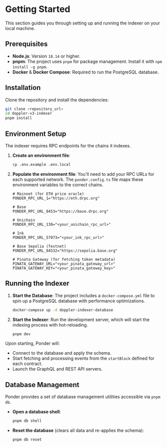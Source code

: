 # Getting Started

This section guides you through setting up and running the indexer on your local machine.

## Prerequisites

-   **Node.js**: Version `18.14` or higher.
-   **pnpm**: The project uses `pnpm` for package management. Install it with `npm install -g pnpm`.
-   **Docker** & **Docker Compose**: Required to run the PostgreSQL database.

## Installation

Clone the repository and install the dependencies:

```bash
git clone <repository_url>
cd doppler-v3-indexer
pnpm install
```

## Environment Setup

The indexer requires RPC endpoints for the chains it indexes.

1.  **Create an environment file**:
    ```bash
    cp .env.example .env.local
    ```

2.  **Populate the environment file**:
    You'll need to add your RPC URLs for each supported network. The `ponder.config.ts` file maps these environment variables to the correct chains.

    ```.env.local
    # Mainnet (for ETH price oracle)
    PONDER_RPC_URL_1="https://eth.drpc.org"

    # Base
    PONDER_RPC_URL_8453="https://base.drpc.org"

    # Unichain
    PONDER_RPC_URL_130="<your_unichain_rpc_url>"

    # Ink
    PONDER_RPC_URL_57073="<your_ink_rpc_url>"

    # Base Sepolia (Testnet)
    PONDER_RPC_URL_84532="https://sepolia.base.org"

    # Pinata Gateway (for fetching token metadata)
    PINATA_GATEWAY_URL="<your_pinata_gateway_url>"
    PINATA_GATEWAY_KEY="<your_pinata_gateway_key>"
    ```

## Running the Indexer

1.  **Start the Database**:
    The project includes a `docker-compose.yml` file to spin up a PostgreSQL database with performance optimizations.

    ```bash
    docker-compose up -d doppler-indexer-database
    ```

2.  **Start the Indexer**:
    Run the development server, which will start the indexing process with hot-reloading.

    ```bash
    pnpm dev
    ```

Upon starting, Ponder will:
-   Connect to the database and apply the schema.
-   Start fetching and processing events from the `startBlock` defined for each contract.
-   Launch the GraphQL and REST API servers.

## Database Management

Ponder provides a set of database management utilities accessible via `pnpm db`.

-   **Open a database shell**:
    ```bash
    pnpm db shell
    ```

-   **Reset the database** (clears all data and re-applies the schema):
    ```bash
    pnpm db reset
    ```